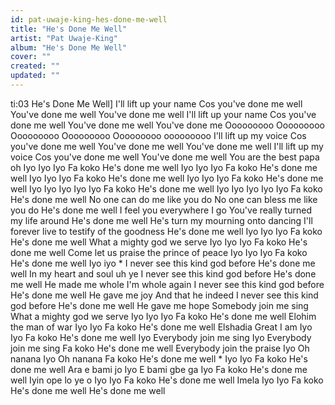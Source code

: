 ```yaml
---
id: pat-uwaje-king-hes-done-me-well
title: "He's Done Me Well"
artist: "Pat Uwaje-King"
album: "He's Done Me Well"
cover: ""
created: ""
updated: ""
---
```


ti:03 He's Done Me Well]
I'll lift up your name
Cos you've done me well
You've done me well
You've done me well
I'll lift up your name
Cos you've done me well
You've done me well
You've done me
Ooooooooo
Ooooooooo
Ooooooooo
Ooooooooo
Ooooooooo
ooooooooo
I'll lift up my voice
Cos you've done me well
You've done me well
You've done me well
I'll lift up my voice
Cos you've done me well
You've done me well
You are the best papa oh
Iyo
Iyo
Iyo
Fa koko
He's done me well
Iyo
Iyo
Iyo
Fa koko
He's done me well
Iyo
Iyo
Iyo
Fa koko
He's done me well
Iyo
Iyo
Iyo
Fa koko
He's done me well
Iyo
Iyo
Iyo
Iyo
Iyo
Fa koko
He's done me well
Iyo
Iyo
Iyo
Iyo
Iyo
Fa koko
He's done me well
No one can do me like you do
No one can bless me like you do
He's done me well
I feel you everywhere I go
You've really turned my life around
He's done me well
He's turn my mourning onto dancing
I'll forever live to testify of the goodness
He's done me well
Iyo
Iyo
Iyo
Fa koko
He's done me well
What a mighty god we serve
Iyo
Iyo
Iyo
Fa koko
He's done me well
Come let us praise the prince of peace
Iyo
Iyo
Iyo
Fa koko
He's done me well
Iyo iyo
*
I never see this kind god before
He's done me well
In my heart and soul uh ye
I never see this kind god before
He's done me well
He made me whole
I'm whole again
I never see this kind god before
He's done me well
He gave me joy
And that he indeed
I never see this kind god before
He's done me well
He gave me hope
Somebody join me sing
What a mighty god we serve
Iyo
Iyo
Iyo
Fa koko
He's done me well
Elohim the man of war
Iyo
Iyo
Fa koko
He's done me well
Elshadia
Great I am
Iyo
Iyo
Fa koko
He's done me well
Iyo
Everybody join me sing
Iyo
Everybody join me sing
Fa koko
He's done me well
Everybody join the praise
Iyo
Oh nanana
Iyo
Oh nanana
Fa koko
He's done me well
*
Iyo
Iyo
Fa koko
He's done me well
Ara e bami jo
Iyo
E bami gbe ga
Iyo
Fa koko
He's done me well
Iyin ope lo ye o
Iyo
Iyo
Fa koko
He's done me well
Imela
Iyo
Iyo
Fa koko
He's done me well
He's done me well